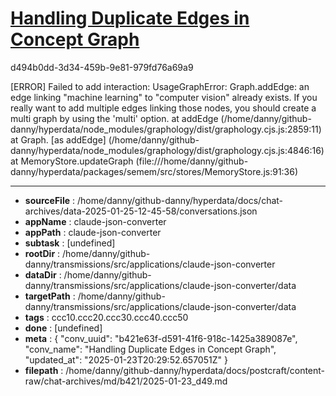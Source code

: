 # [Handling Duplicate Edges in Concept Graph](https://claude.ai/chat/b421e63f-d591-41f6-918c-1425a389087e)

d494b0dd-3d34-459b-9e81-979fd76a69a9

[ERROR] Failed to add interaction: UsageGraphError: Graph.addEdge: an edge linking "machine learning" to "computer vision" already exists. If you really want to add multiple edges linking those nodes, you should create a multi graph by using the 'multi' option.
    at addEdge (/home/danny/github-danny/hyperdata/node_modules/graphology/dist/graphology.cjs.js:2859:11)
    at Graph.<computed> [as addEdge] (/home/danny/github-danny/hyperdata/node_modules/graphology/dist/graphology.cjs.js:4846:16)
    at MemoryStore.updateGraph (file:///home/danny/github-danny/hyperdata/packages/semem/src/stores/MemoryStore.js:91:36)

---

* **sourceFile** : /home/danny/github-danny/hyperdata/docs/chat-archives/data-2025-01-25-12-45-58/conversations.json
* **appName** : claude-json-converter
* **appPath** : claude-json-converter
* **subtask** : [undefined]
* **rootDir** : /home/danny/github-danny/transmissions/src/applications/claude-json-converter
* **dataDir** : /home/danny/github-danny/transmissions/src/applications/claude-json-converter/data
* **targetPath** : /home/danny/github-danny/transmissions/src/applications/claude-json-converter/data
* **tags** : ccc10.ccc20.ccc30.ccc40.ccc50
* **done** : [undefined]
* **meta** : {
  "conv_uuid": "b421e63f-d591-41f6-918c-1425a389087e",
  "conv_name": "Handling Duplicate Edges in Concept Graph",
  "updated_at": "2025-01-23T20:29:52.657051Z"
}
* **filepath** : /home/danny/github-danny/hyperdata/docs/postcraft/content-raw/chat-archives/md/b421/2025-01-23_d49.md